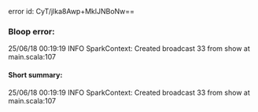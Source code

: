error id: CyT/jlka8Awp+MklJNBoNw==
### Bloop error:

25/06/18 00:19:19 INFO SparkContext: Created broadcast 33 from show at main.scala:107
#### Short summary: 

25/06/18 00:19:19 INFO SparkContext: Created broadcast 33 from show at main.scala:107